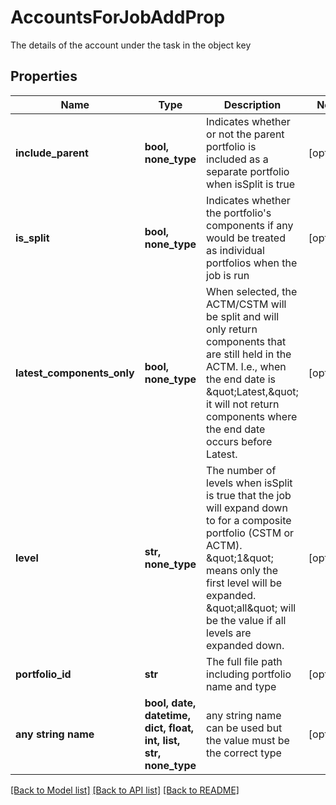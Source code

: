 # AccountsForJobAddProp

The details of the account under the task in the object key

## Properties
Name | Type | Description | Notes
------------ | ------------- | ------------- | -------------
**include_parent** | **bool, none_type** | Indicates whether or not the parent portfolio is included as a separate portfolio when isSplit is true | [optional] 
**is_split** | **bool, none_type** | Indicates whether the portfolio&#39;s components if any would be treated as individual portfolios when the job is run | [optional] 
**latest_components_only** | **bool, none_type** | When selected, the ACTM/CSTM will be split and will only return components that are still held in the ACTM. I.e., when the end date is \&quot;Latest,\&quot; it will not return components where the end date occurs before Latest. | [optional] 
**level** | **str, none_type** | The number of levels when isSplit is true that the job will expand down to for a composite portfolio (CSTM or ACTM). \&quot;1\&quot; means only the first level will be expanded. \&quot;all\&quot; will be the value if all levels are expanded down. | [optional] 
**portfolio_id** | **str** | The full file path including portfolio name and type | [optional] 
**any string name** | **bool, date, datetime, dict, float, int, list, str, none_type** | any string name can be used but the value must be the correct type | [optional]

[[Back to Model list]](../README.md#documentation-for-models) [[Back to API list]](../README.md#documentation-for-api-endpoints) [[Back to README]](../README.md)


